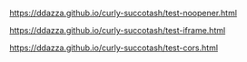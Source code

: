 https://ddazza.github.io/curly-succotash/test-noopener.html

https://ddazza.github.io/curly-succotash/test-iframe.html

https://ddazza.github.io/curly-succotash/test-cors.html
